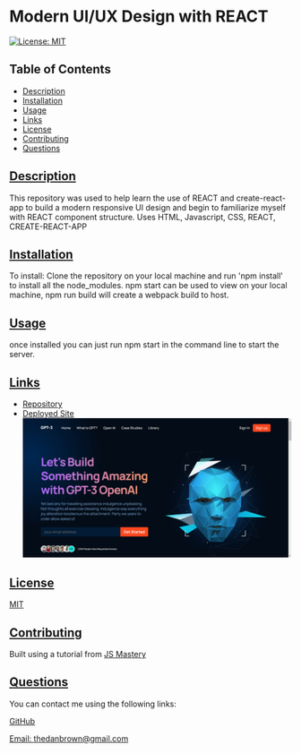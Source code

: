 
# Modern UI/UX Design with REACT
[![License: MIT](https://img.shields.io/badge/License-MIT-yellow.svg)](https://opensource.org/licenses/MIT)

  ## Table of Contents
  * [Description](#description)
  * [Installation](#installation)
  * [Usage](#usage)
  * [Links](#links)
  * [License](#license)
  * [Contributing](#contributing)
  * [Questions](#questions)
  
  ## [Description](#table-of-contents)

 This repository was used to help learn the use of REACT and create-react-app to build a modern responsive UI design and begin to familiarize myself with REACT component structure. Uses HTML, Javascript, CSS, REACT, CREATE-REACT-APP


  ## [Installation](#table-of-contents)

  To install: Clone the repository on your local machine and run 'npm install' to install all the node_modules.
    npm start can be used to view on your local machine, npm run build will create a webpack build to host.
  ## [Usage](#table-of-contents)
once installed you can just run npm start in the command line to start the server.  
  
  ## [Links](#table-of-contents)

  * [Repository](https://github.com/Thedanbrown/modern-UI-UX)
  * [Deployed Site](https://gpt3jsmtdb.space/)
  ![Deployed site image](./public/deployed%20screenshot.png)

  ## [License](#table-of-contents)

  [MIT](https://opensource.org/licenses/MIT)

  ## [Contributing](#table-of-contents)
Built using a tutorial from [JS Mastery](https://github.com/adrianhajdin)

  ## [Questions](#table-of-contents)

  You can contact me using the following links:

  [GitHub](https://github.com/Thedanbrown)

  [Email: thedanbrown@gmail.com](mailto:thedanbrown@gmail.com)
